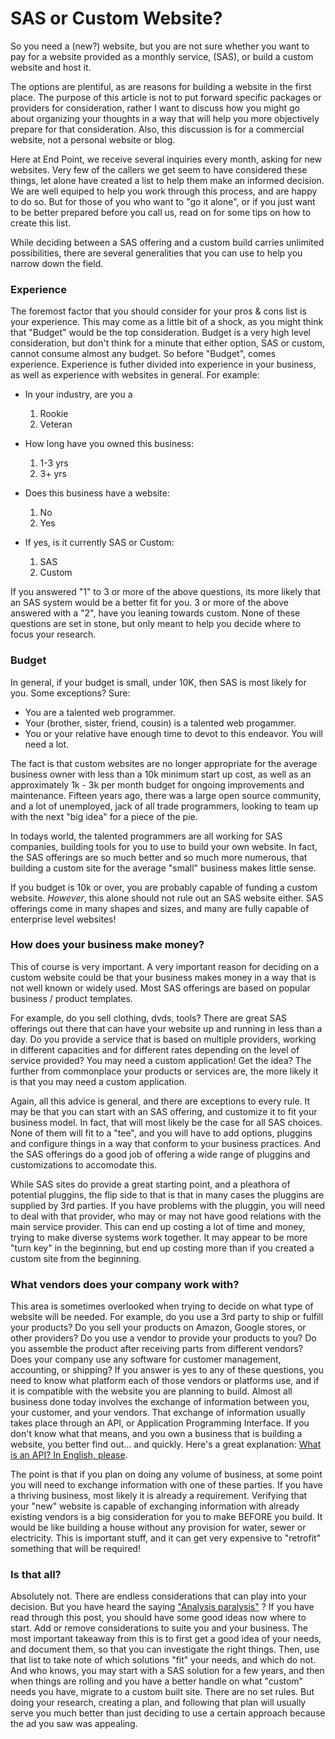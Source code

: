 # SAS or Custom Website?

So you need a (new?) website, but you are not sure whether you want to pay for a website provided as a monthly service, (SAS), or build a custom website and host it.

The options are plentiful, as are reasons for building a website in the first place. The purpose of this article is not to put forward specific packages or providers for consideration, rather I want to discuss how you might go about organizing your thoughts in a way that will help you more objectively prepare for that consideration.  Also, this discussion is for a commercial website, not a personal website or blog.

Here at End Point, we receive several inquiries every month, asking for new websites.  Very few of the callers we get seem to have considered these things, let alone have created a list to help them make an informed decision.  We are well equiped to help you work through this process, and are happy to do so. But for those of you who want to "go it alone", or if you just want to be better prepared before you call us, read on for some tips on how to create this list.

While deciding between a SAS offering and a custom build carries unlimited possibilities, there are several generalities that you can use to help you narrow down the field. 

### Experience

The foremost factor that you should consider for your pros & cons list is your experience. This may come as a little bit of a shock, as you might think that "Budget" would be the top consideration. Budget is a very high level consideration, but don't think for a minute that either option, SAS or custom, cannot consume almost any budget.  So before "Budget", comes experience.  Experience is futher divided into experience in your business, as well as experience with websites in general. For example:

- In your industry, are you a 
  1. Rookie 
  2. Veteran

- How long have you owned this business:
  1. 1-3 yrs
  2. 3+ yrs

- Does this business have a website:
  1. No
  2. Yes

- If yes, is it currently SAS or Custom:
  1. SAS
  2. Custom

  
If you answered "1" to 3 or more of the above questions, its more likely that an SAS system would be a better fit for you. 3 or more of the above answered with a "2", have you leaning towards custom. None of these questions are set in stone, but only meant to help you decide where to focus your research. 

### Budget


In general, if your budget is small, under 10K, then SAS is most likely for you. Some exceptions? Sure:
- You are a talented web programmer. 
- Your (brother, sister, friend, cousin) is a talented web progammer.
- You or your relative have enough time to devot to this endeavor. You will need a lot.

The fact is that custom websites are no longer appropriate for the average business owner with less than a 10k minimum start up cost, as well as an approximately 1k - 3k per month budget for ongoing improvements and maintenance. Fifteen  years ago, there was a large open source community, and a lot of unemployed, jack of all trade programmers, looking to team up with the next "big idea" for a piece of the pie.

In todays world, the talented programmers are all working for SAS companies, building tools for you to use to build your own website. In fact, the SAS offerings are so much better and so much more numerous, that building a custom site for the average "small" business makes little sense. 

If you budget is 10k or over, you are probably capable of funding a custom website. *However*, this alone should not rule out an SAS website either. SAS offerings come in many shapes and sizes, and many are fully capable of enterprise level websites!

### How does your business make money?

This of course is very important. A very important reason for deciding on a custom website could be that your business makes money in a way that is not well known or widely used. 
Most SAS offerings are based on popular business / product templates. 

For example, do you sell clothing, dvds, tools?  There are great SAS offerings out there that can have your website up and running in less than a day. Do you provide a service that is based on multiple providers, working in different capacities and for different rates depending on the level of service provided?  You may need a custom application!  Get the idea?  The further from commonplace your products or services are, the more likely it is that you may need a custom application. 

Again, all this advice is general, and there are exceptions to every rule. It may be that you can start with an SAS offering, and customize it to fit your business model. In fact, that will most likely be the case for all SAS choices. None of them will fit to a "tee", and you will have to add options, pluggins and configure things in a way that conform to your business practices. And the SAS offerings do a good job of offering a wide range of pluggins and customizations to accomodate this.  

While SAS sites do provide a great starting point, and a pleathora of potential pluggins, the flip side to that is that in many cases the pluggins are supplied by 3rd parties. If you have problems with the pluggin, you will need to deal with that provider, who may or may not have good relations with the main service provider. This can end up costing a lot of time and money, trying to make diverse systems work together. It may appear to be more "turn key" in the beginning, but end up costing more than if you created a custom site from the beginning. 

### What vendors does your company work with?

This area is sometimes overlooked when trying to decide on what type of website will be needed. For example, do you use a 3rd party to ship or fulfill your products? Do you sell your products on Amazon, Google stores, or other providers?  Do you use a vendor to provide your products to you?  Do you assemble the product after receiving parts from different vendors? Does your company use any software for customer management, accounting, or shipping? If you answer is yes to any of these questions, you need to know what platform each of those vendors or platforms use, and if it is compatible with the website you are planning to build. Almost all business done today involves the exchange of information between you, your customer, and your vendors.  That exchange of information usually takes place through an API, or Application Programming Interface. If you don't know what that means, and you own a business that is building a website, you better find out... and quickly. Here's a great explanation: [What is an API? In English, please](https://www.freecodecamp.org/news/what-is-an-api-in-english-please-b880a3214a82/).

The point is that if you plan on doing any volume of business, at some point you will need to exchange information with one of these parties. If you have a thriving business, most likely it is already a requirement. Verifying that your "new" website is capable of exchanging information with already existing vendors is a big consideration for you to make BEFORE you build.  It would be like building a house without any provision for water, sewer or electricity. This is important stuff, and it can get very expensive to "retrofit" something that will be required!


### Is that all?

Absolutely not. There are endless considerations that can play into your decision. But you have heard the saying ["Analysis paralysis"](https://en.wikipedia.org/wiki/Analysis_paralysis) ? If you have read through this post, you should have some good ideas now where to start. Add or remove considerations to suite you and your business. The most important takeaway from this is to first get a good idea of your needs, and document them, so that you can investigate the right things. Then, use that list to take note of which solutions "fit" your needs, and which do not. And who knows, you may start with a SAS solution for a few years, and then when things are rolling and you have a better handle on what "custom" needs you have, migrate to a custom built site. There are no set rules. But doing your research, creating a plan, and following that plan will usually serve you much better than just deciding to use a certain approach because the ad you saw was appealing.

